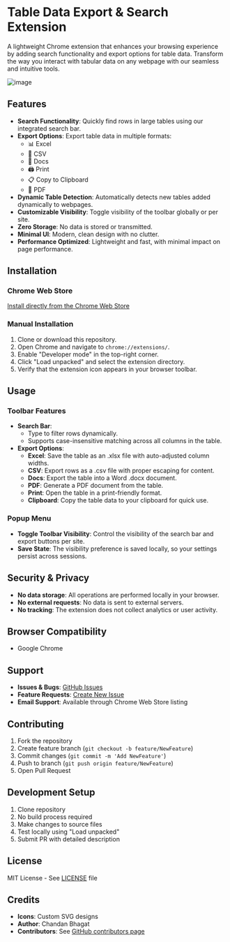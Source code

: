 # Table Data Export & Search Extension

A lightweight Chrome extension that enhances your browsing experience by adding search functionality and export options for table data. Transform the way you interact with tabular data on any webpage with our seamless and intuitive tools.

![image](https://github.com/user-attachments/assets/be968c4c-d44d-41d9-92e1-32c22c4498c1)


## Features

- **Search Functionality**: Quickly find rows in large tables using our integrated search bar.
- **Export Options**: Export table data in multiple formats:
  - 📊 Excel
  - 📜 CSV
  - 📝 Docs
  - 🖨️ Print
  - 📋 Copy to Clipboard
  - 📄 PDF
- **Dynamic Table Detection**: Automatically detects new tables added dynamically to webpages.
- **Customizable Visibility**: Toggle visibility of the toolbar globally or per site.
- **Zero Storage**: No data is stored or transmitted.
- **Minimal UI**: Modern, clean design with no clutter.
- **Performance Optimized**: Lightweight and fast, with minimal impact on page performance.

## Installation

### Chrome Web Store

[Install directly from the Chrome Web Store](https://chrome.google.com/webstore/detail/your-extension-id)

### Manual Installation

1. Clone or download this repository.
2. Open Chrome and navigate to `chrome://extensions/`.
3. Enable "Developer mode" in the top-right corner.
4. Click "Load unpacked" and select the extension directory.
5. Verify that the extension icon appears in your browser toolbar.

## Usage

### Toolbar Features

- **Search Bar**:
  - Type to filter rows dynamically.
  - Supports case-insensitive matching across all columns in the table.
- **Export Options**:
  - **Excel**: Save the table as an .xlsx file with auto-adjusted column widths.
  - **CSV**: Export rows as a .csv file with proper escaping for content.
  - **Docs**: Export the table into a Word .docx document.
  - **PDF**: Generate a PDF document from the table.
  - **Print**: Open the table in a print-friendly format.
  - **Clipboard**: Copy the table data to your clipboard for quick use.

### Popup Menu

- **Toggle Toolbar Visibility**: Control the visibility of the search bar and export buttons per site.
- **Save State**: The visibility preference is saved locally, so your settings persist across sessions.

## Security & Privacy

- **No data storage**: All operations are performed locally in your browser.
- **No external requests**: No data is sent to external servers.
- **No tracking**: The extension does not collect analytics or user activity.

## Browser Compatibility

- Google Chrome

## Support

- **Issues & Bugs**: [GitHub Issues](https://github.com/Bibashsitoula0/Table-Data-Export-Search-Extension/issues)
- **Feature Requests**: [Create New Issue](https://github.com/Bibashsitoula0/Table-Data-Export-Search-Extension/issues/new)
- **Email Support**: Available through Chrome Web Store listing

## Contributing

1. Fork the repository
2. Create feature branch (`git checkout -b feature/NewFeature`)
3. Commit changes (`git commit -m 'Add NewFeature'`)
4. Push to branch (`git push origin feature/NewFeature`)
5. Open Pull Request

## Development Setup

1. Clone repository
2. No build process required
3. Make changes to source files
4. Test locally using "Load unpacked"
5. Submit PR with detailed description

## License

MIT License - See [LICENSE](https://github.com/your-repo/graphs/contributors) file

## Credits

- **Icons**: Custom SVG designs
- **Author**: Chandan Bhagat
- **Contributors**: See [GitHub contributors page](https://github.com/Bibashsitoula0/Table-Data-Export-Search-Extension/graphs/contributors)
